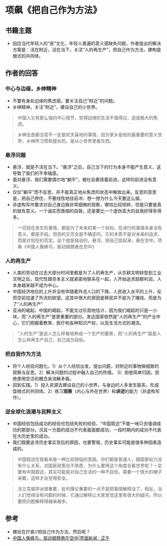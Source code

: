# 项飙《把自己作为方法》


## 书籍主题
- 回应当代年轻人的“丧”文化，年轻人普遍的意义感缺失问题，作者提出的解决方案是：活在附近，活在当下，关注“人的再生产”，把自己作为方法，建构盘根式的共同体。

## 作者的回答
### 中心与边缘，乡绅精神
- 不要有身处边缘的焦虑感。要关注自己“附近”的问题。
- 乡绅精神，关注“附近”，建设自己的小世界。

> 中国人又有那么强的中心情节，觉得边缘的生活不值得过，造成极大的焦虑。

>乡绅去首都当官不一定是欢天喜地的事情，因为家乡是他的最重要的意义世界。乡绅所习惯和擅长的，是从小世界里看东西。

### 悬浮问题
- 悬浮，就是不活在当下。“悬浮”之后，自己当下的行为本身不能产生意义，这导致了我们的不幸福感。
- 面对悬浮，我们需要偶尔地“躺平”，被社会裹挟着前进，这样的前进没有意义。
- 仅仅“躺平”而不反思，并不能真正地从焦虑的状态中解放出来。反思的意思是，把自己停住，不要线性地往前冲，想一想为什么今天要这么做。
- 非虚构写作要求对自己身边做非常细微的观察，哪怕比较琐碎，但是只要是真的就有意义。一个诚实而畏缩的自我，还是要比一个虚伪高大的自我好得多得多。

>一切现在发生的事情，都是为了未来的某一个目标。在进行的事情本身没有意义，都是手段。但目的又完全是不确定的。它的本质不是对未来的追求，而是对现在的否定。这个就是我说的，悬浮。把自己拔起来，悬在空中。项飙《中国人像蜂鸟，振动翅膀悬在空中》

### 人的再生产
- 人类的劳动在过去大部分时间里都是为了人的再生产，从农耕文明转型到工业文明之后，现代性跟资本主义就紧密地联系在一起，人开始追求超额利润，人本身越来越不成为中心。
- 中国经济地位的上升并没有伴随着外流人口的下降，人民收入水平的上升，反而空前加速了外流的欲望。这其中很大的原因是移民并不是为了赚钱，而是为了“人的再生产”
- 亚洲的崛起，中国的崛起，不能太过乐观地估计，因为我们崛起的只是一小块，而“人的再生产”是更重要的部分。发达国家依然是“人的再生产”的产业中心，它们把握着教育、医疗和各种知识产权，以及生活方式的潮流。

>“人的生产”是说人怎么样被培养成一个生产的要素，而“人的再生产”就是人怎么样再生产自己，自己成为目标。

### 把自我作为方法
- 将个人经验问题化。1）从个人经验出发，提出问题，对附近的事物做细致的观察与反思。2）解决问题的过程中融入自己的热情。 3）拒绝简单归因，拒绝使用空泛的概念来消解矛盾。
- 回到实践。1）投入资源去建设自己的小世界，与身边的人多发生联系，形成盘根式的共同体。2）练习**观察**（内心与外在世界）和**讲述**的能力（非虚构写作）。

### 逆全球化浪潮与民粹主义
- 中国经验包括成功的经验也包括失败的经验，“中国叙述”不能一味只去强调成功的那部分。况且一方面的成功不代表面面都成功，一段时期内的成功不代表在大历史里的成功。
- 我们既要追寻历史事实背后的原因，也要警惕，历史事实可能是很多种因素造成的。

>中国叙述在我看来是一种比较狭隘的思路。你们都是普通人，跟国家权力没有什么关系，对国家政策也不熟悉，为什么要用这个角度去看世界呢？一定要有中国叙述，其实可能是对自己生活的一种不自信，需要一个很大的帽子来戴，这样才会觉得安全。

>法兰克福学派很重要，批判理论重要的一点不是把事情解释没了，相反，当人们觉得没有问题的时候，它通过解释让大家发觉这里有很大的疑问，所以要把问题解释得越来越多。 



## 参考
- 螺丝在拧紧//把自己作为方法，然后呢？
- [中国人像蜂鸟，振动翅膀悬在空中|界面新闻 · 正午](https://www.jiemian.com/article/215429.html)
